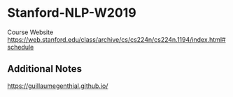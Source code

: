 # Stanford-NLP-W2019
Course Website
https://web.stanford.edu/class/archive/cs/cs224n/cs224n.1194/index.html#schedule
## Additional Notes
https://guillaumegenthial.github.io/
